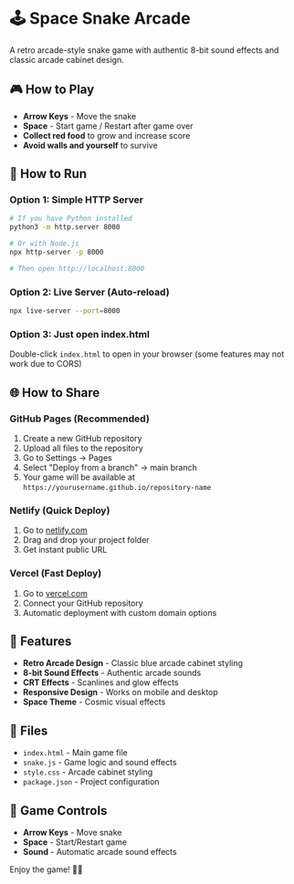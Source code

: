 # 🕹️ Space Snake Arcade

A retro arcade-style snake game with authentic 8-bit sound effects and classic arcade cabinet design.

## 🎮 How to Play

- **Arrow Keys** - Move the snake
- **Space** - Start game / Restart after game over
- **Collect red food** to grow and increase score
- **Avoid walls and yourself** to survive

## 🚀 How to Run

### Option 1: Simple HTTP Server
```bash
# If you have Python installed
python3 -m http.server 8000

# Or with Node.js
npx http-server -p 8000

# Then open http://localhost:8000
```

### Option 2: Live Server (Auto-reload)
```bash
npx live-server --port=8000
```

### Option 3: Just open index.html
Double-click `index.html` to open in your browser (some features may not work due to CORS)

## 🌐 How to Share

### GitHub Pages (Recommended)
1. Create a new GitHub repository
2. Upload all files to the repository
3. Go to Settings → Pages
4. Select "Deploy from a branch" → main branch
5. Your game will be available at `https://yourusername.github.io/repository-name`

### Netlify (Quick Deploy)
1. Go to [netlify.com](https://netlify.com)
2. Drag and drop your project folder
3. Get instant public URL

### Vercel (Fast Deploy)
1. Go to [vercel.com](https://vercel.com)
2. Connect your GitHub repository
3. Automatic deployment with custom domain options

## 🎵 Features

- **Retro Arcade Design** - Classic blue arcade cabinet styling
- **8-bit Sound Effects** - Authentic arcade sounds
- **CRT Effects** - Scanlines and glow effects
- **Responsive Design** - Works on mobile and desktop
- **Space Theme** - Cosmic visual effects

## 📁 Files

- `index.html` - Main game file
- `snake.js` - Game logic and sound effects
- `style.css` - Arcade cabinet styling
- `package.json` - Project configuration

## 🎯 Game Controls

- **Arrow Keys** - Move snake
- **Space** - Start/Restart game
- **Sound** - Automatic arcade sound effects

Enjoy the game! 🐍✨ 